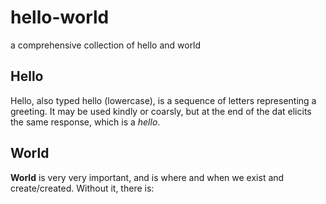 # hello-world
a comprehensive collection of hello and world

## Hello
Hello, also typed hello (lowercase), is a sequence of letters representing a greeting. It may be used kindly or coarsly, but at the end of the dat elicits the same response, which is a *hello*.

## World
**World** is very very important, and is where and when we exist and create/created. Without it, there is: 
